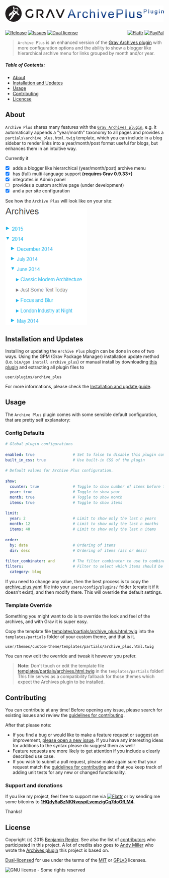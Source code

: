 # [![Grav Archive Plus Plugin](assets/logo.png)][project]

[![Release](https://img.shields.io/github/release/sommerregen/grav-plugin-archive-plus.svg)][project] [![Issues](https://img.shields.io/github/issues/sommerregen/grav-plugin-archive-plus.svg)][issues] [![Dual license](https://img.shields.io/badge/dual%20license-MIT%2FGPL-blue.svg)](LICENSE "License") <span style="float:right;">[![Flattr](https://api.flattr.com/button/flattr-badge-large.png)][flattr] [![PayPal](https://www.paypal.com/en_US/i/btn/btn_donate_SM.gif)][paypal]</span>

> `Archive Plus` is an enhanced version of the [Grav Archives plugin](https://github.com/getgrav/grav-plugin-archives) with more configuration options and the ability to show a blogger like hierarchical archive menu for links grouped by month and/or year.

##### Table of Contents:

* [About](#about)
* [Installation and Updates](#installation-and-updates)
* [Usage](#usage)
* [Contributing](#contributing)
* [Licencse](#license)

## About

`Archive Plus` shares many features with the [`Grav Archives plugin`](https://github.com/getgrav/grav-plugin-archives), e.g. it automatically appends a "year/month" taxonomy to all pages and provides a `partials\archive_plus.html.twig` template, which you can include in a blog sidebar to render links into a year/month/post format useful for blogs, but enhances them in an intuitive way.

Currently it

 - [x] adds a blogger like hierarchical (year/month/post) archive menu
 - [x] has (full) multi-language support **(requires Grav 0.9.33+)**
 - [x] integrates in Admin panel
 - [ ] provides a custom archive page (under development)
 - [x] and a per site configuration

See how the `Archive Plus` will look like on your site:

![Screenshot Archive Plus](assets/screenshot.gif "Archive Plus Preview")

## Installation and Updates

Installing or updating the `Archive Plus` plugin can be done in one of two ways. Using the GPM (Grav Package Manager) installation update method (i.e. `bin/gpm install archive_plus`) or manual install by downloading [this plugin](https://github.com/sommerregen/grav-plugin-archive-plus) and extracting all plugin files to

    user/plugins/archive_plus

For more informations, please check the [Installation and update guide](docs/INSTALL.md).

## Usage

The `Archive Plus` plugin comes with some sensible default configuration, that are pretty self explanatory:

### Config Defaults

```yaml
# Global plugin configurations

enabled: true                 # Set to false to disable this plugin completely
built_in_css: true            # Use built-in CSS of the plugin

# Default values for Archive Plus configuration.

show:
  counter: true               # Toggle to show number of items before the link
  year: true                  # Toggle to show year
  month: true                 # Toggle to show month
  items: true                 # Toggle to show items

limit:
  year: 2                     # Limit to show only the last n years
  month: 12                   # Limit to show only the last n months
  items: 40                   # Limit to show only the last n items

order:
  by: date                    # Ordering of items
  dir: desc                   # Ordering of items (asc or desc)

filter_combinator: and        # The filter combinator to use to combine several filters
filters:                      # Filter to select which items should be shown
  category: blog
```

If you need to change any value, then the best process is to copy the [archive_plus.yaml](archive_plus.yaml) file into your `users/config/plugins/` folder (create it if it doesn't exist), and then modify there. This will override the default settings.

### Template Override

Something you might want to do is to override the look and feel of the archives, and with Grav it is super easy.

Copy the template file [templates/partials/archive_plus.html.twig](templates/partials/archive_plus.html.twig) into the `templates/partials` folder of your custom theme, and that is it.

    user/themes/custom-theme/templates/partials/archive_plus.html.twig

You can now edit the override and tweak it however you prefer.

> **Note:** Don't touch or edit the template file [templates/partials/archives.html.twig](templates/partials/archives.html.twig) in the `templates/partials` folder! This file serves as a compatibility fallback for those themes which expect the Archives plugin to be installed.

## Contributing

You can contribute at any time! Before opening any issue, please search for existing issues and review the [guidelines for contributing](docs/CONTRIBUTING.md).

After that please note:

* If you find a bug or would like to make a feature request or suggest an improvement, [please open a new issue][issues]. If you have any interesting ideas for additions to the syntax please do suggest them as well!
* Feature requests are more likely to get attention if you include a clearly described use case.
* If you wish to submit a pull request, please make again sure that your request match the [guidelines for contributing](docs/CONTRIBUTING.md) and that you keep track of adding unit tests for any new or changed functionality.

### Support and donations

If you like my project, feel free to support me via [![Flattr](https://api.flattr.com/button/flattr-badge-large.png)][flattr] or by sending me some bitcoins to [**1HQdy5aBzNKNvqspiLvcmzigCq7doGfLM4**][bitcoin].

Thanks!

## License

Copyright (c) 2015 [Benjamin Regler][github]. See also the list of [contributors] who participated in this project. A lot of credits also goes to [Andy Miller](https://github.com/getgrav/) who wrote the [Archives plugin](https://github.com/getgrav/grav-plugin-archives) this project is based on.

[Dual-licensed](LICENSE) for use under the terms of the [MIT][mit-license] or [GPLv3][gpl-license] licenses.

![GNU license - Some rights reserved][gnu]


[github]: https://github.com/sommerregen/ "GitHub account from Benjamin Regler"
[gpl-license]: http://opensource.org/licenses/GPL-3.0 "GPLv3 license"
[mit-license]: http://www.opensource.org/licenses/mit-license.php "MIT license"

[flattr]: https://flattr.com/submit/auto?user_id=Sommerregen&url=https://github.com/sommerregen/grav-plugin-archive-plus "Flatter my GitHub project"
[paypal]: https://www.paypal.com/cgi-bin/webscr?cmd=_s-xclick&hosted_button_id=SYFNP82USG3RN "Donate for my GitHub project using PayPal"
[bitcoin]: bitcoin:1HQdy5aBzNKNvqspiLvcmzigCq7doGfLM4?label=GitHub%20project "Donate for my GitHub project using BitCoin"
[gnu]: https://upload.wikimedia.org/wikipedia/commons/thumb/3/33/License_icon-gpl-88x31.svg/88px-License_icon-gpl-88x31.svg.png "GNU license - Some rights reserved"

[project]: https://github.com/sommerregen/grav-plugin-archive-plus
[issues]: https://github.com/sommerregen/grav-plugin-archive-plus/issues "GitHub Issues for Grav Archive Plus plugin"
[contributors]: https://github.com/sommerregen/grav-plugin-archive-plus/graphs/contributors "List of contributors of the project"

